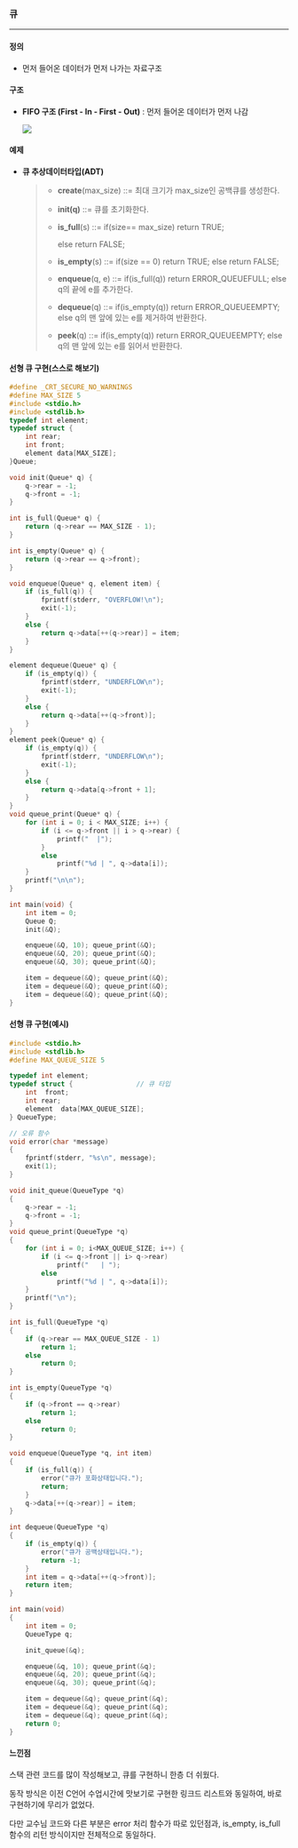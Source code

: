 ### 큐

---

#### 정의

- 먼저 들어온 데이터가 먼저 나가는 자료구조



#### 구조

- **FIFO 구조 (First - In - First - Out)** : 먼저 들어온 데이터가 먼저 나감

  ![](C:\Users\jh01l\Desktop\KPU\2학년\자료구조\5장\IMG\Queue.JPG)

  

#### 예제

- **큐 추상데이터타입(ADT)**

  > * **create**(max_size) ::= 최대 크기가 max_size인 공백큐를 생성한다.
  >
  > * **init(q)** ::= 큐를 초기화한다.
  >
  > * **is_full**(s) ::= if(size== max_size) return TRUE; 
  >
  >   else return FALSE;
  >
  > * **is_empty**(s) ::= if(size == 0) return TRUE;
  >   else return FALSE;
  >
  > * **enqueue**(q, e) ::= if(is_full(q)) return ERROR_QUEUEFULL;
  >   else q의 끝에 e를 추가한다.
  >
  > * **dequeue**(q) ::= if(is_empty(q)) return ERROR_QUEUEEMPTY;
  >   else q의 맨 앞에 있는 e를 제거하여 반환한다.
  >
  > * **peek**(q) ::= if(is_empty(q)) return ERROR_QUEUEEMPTY;
  >   else q의 맨 앞에 있는 e를 읽어서 반환한다.

  

#### 선형 큐 구현(스스로 해보기)

```c
#define _CRT_SECURE_NO_WARNINGS
#define MAX_SIZE 5
#include <stdio.h>
#include <stdlib.h>
typedef int element;
typedef struct {
	int rear;
	int front;
	element data[MAX_SIZE];
}Queue;

void init(Queue* q) {
	q->rear = -1;
	q->front = -1;
}

int is_full(Queue* q) {
	return (q->rear == MAX_SIZE - 1);
}

int is_empty(Queue* q) {
	return (q->rear == q->front);
}

void enqueue(Queue* q, element item) {
	if (is_full(q)) {
		fprintf(stderr, "OVERFLOW!\n");
		exit(-1);
	}
	else {
		return q->data[++(q->rear)] = item;
	}
}

element dequeue(Queue* q) {
	if (is_empty(q)) {
		fprintf(stderr, "UNDERFLOW\n");
		exit(-1);
	}
	else {
		return q->data[++(q->front)];
	}
}
element peek(Queue* q) {
	if (is_empty(q)) {
		fprintf(stderr, "UNDERFLOW\n");
		exit(-1);
	}
	else {
		return q->data[q->front + 1];
	}
}
void queue_print(Queue* q) {
	for (int i = 0; i < MAX_SIZE; i++) {
		if (i <= q->front || i > q->rear) {
			printf("  |");
		}
		else
			printf("%d | ", q->data[i]);
	}
	printf("\n\n");
}

int main(void) {
	int item = 0;
	Queue Q;
	init(&Q);

	enqueue(&Q, 10); queue_print(&Q);
	enqueue(&Q, 20); queue_print(&Q);
	enqueue(&Q, 30); queue_print(&Q);

	item = dequeue(&Q); queue_print(&Q);
	item = dequeue(&Q); queue_print(&Q);
	item = dequeue(&Q); queue_print(&Q);
}
```



#### 선형 큐 구현(예시)

```c
#include <stdio.h>
#include <stdlib.h>
#define MAX_QUEUE_SIZE 5

typedef int element;
typedef struct { 				// 큐 타입
	int  front;
	int rear;
	element  data[MAX_QUEUE_SIZE];
} QueueType;

// 오류 함수
void error(char *message)
{
	fprintf(stderr, "%s\n", message);
	exit(1);
}

void init_queue(QueueType *q)
{
	q->rear = -1;
	q->front = -1;
}
void queue_print(QueueType *q)
{
	for (int i = 0; i<MAX_QUEUE_SIZE; i++) {
		if (i <= q->front || i> q->rear)
			printf("   | ");
		else
			printf("%d | ", q->data[i]);
	}
	printf("\n");
}

int is_full(QueueType *q)
{
	if (q->rear == MAX_QUEUE_SIZE - 1)
		return 1;
	else
		return 0;
}

int is_empty(QueueType *q)
{
	if (q->front == q->rear)
		return 1;
	else
		return 0;
}

void enqueue(QueueType *q, int item)
{
	if (is_full(q)) {
		error("큐가 포화상태입니다.");
		return;
	}
	q->data[++(q->rear)] = item;
}

int dequeue(QueueType *q)
{
	if (is_empty(q)) {
		error("큐가 공백상태입니다.");
		return -1;
	}
	int item = q->data[++(q->front)];
	return item;
}

int main(void)
{
	int item = 0;
	QueueType q;

	init_queue(&q);

	enqueue(&q, 10); queue_print(&q);
	enqueue(&q, 20); queue_print(&q);
	enqueue(&q, 30); queue_print(&q);

	item = dequeue(&q); queue_print(&q);
	item = dequeue(&q); queue_print(&q);
	item = dequeue(&q); queue_print(&q);
	return 0;
}
```



#### 느낀점

스택 관련 코드를 많이 작성해보고, 큐를 구현하니 한층 더 쉬웠다. 

동작 방식은 이전 C언어 수업시간에 맛보기로 구현한 링크드 리스트와 동일하여, 바로 구현하기에 무리가 없었다.

다만 교수님 코드와 다른 부분은 error 처리 함수가 따로 있던점과, is_empty, is_full 함수의 리턴 방식이지만 전체적으로 동일하다.